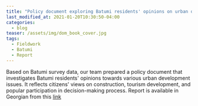 ```yaml
---
title: "Policy document exploring Batumi residents' opinions on urban development"
last_modified_at: 2021-01-20T10:30:50-04:00
categories:
  - blog
teaser: /assets/img/dom_book_cover.jpg
tags:
  - Fieldwork
  - Batumi
  - Report
---
```


Based on Batumi survey data, our team prepared a policy document that investigates Batumi residents' opinions towards various urban development issues. It reflects citizens' views on construction, tourism development, and popular participation in decision-making process. Report is available in Georgian from this [link](/assets/files/Batumi_report.pdf)